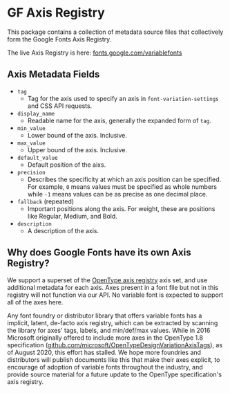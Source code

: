 # GF Axis Registry

This package contains a collection of metadata source files that collectively form the Google Fonts Axis Registry.

The live Axis Registry is here: [fonts.google.com/variablefonts](https://fonts.google.com/variablefonts)

## Axis Metadata Fields

*   `tag`
    *   Tag for the axis used to specify an axis in `font-variation-settings` and CSS API requests.
*   `display_name`
    *   Readable name for the axis, generally the expanded form of `tag`.
*   `min_value`
    *   Lower bound of the axis. Inclusive.
*   `max_value`
    *   Upper bound of the axis. Inclusive.
*   `default_value`
    *   Default position of the aixs.
*   `precision`
    *   Describes the specificity at which an axis position can be specified.
        For example, `0` means values must be specified as whole numbers while `-1` means values can be as precise as one decimal place.
*   `fallback` (repeated)
    *   Important positions along the axis. For weight, these are positions like Regular, Medium, and Bold.
*   `description`   
    *   A description of the axis.

## Why does Google Fonts have its own Axis Registry?

We support a superset of the [OpenType axis registry](https://docs.microsoft.com/en-us/typography/opentype/spec/dvaraxisreg) axis set, and use additional metadata for each axis.
Axes present in a font file but not in this registry will not function via our API.
No variable font is expected to support all of the axes here.

Any font foundry or distributor library that offers variable fonts has a implicit, latent, de-facto axis registry, which can be extracted by scanning the library for axes' tags, labels, and min/def/max values.
While in 2016 Microsoft originally offered to include more axes in the OpenType 1.8 specification ([github.com/microsoft/OpenTypeDesignVariationAxisTags](https://github.com/microsoft/OpenTypeDesignVariationAxisTags)), as of August 2020, this effort has stalled.
We hope more foundries and distributors will publish documents like this that make their axes explicit, to encourage of adoption of variable fonts throughout the industry, and provide source material for a future update to the OpenType specification's axis registry.
